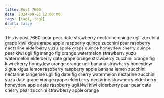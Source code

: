 ```yaml
---
title: Post 7660
date: 2024-09-01 12:00:00
tags: [tag1, tag2]
draft: false
---
```

This is post 7660.
pear
pear
date
strawberry
nectarine
orange
ugli
zucchini
grape
kiwi
xigua
grape
apple
raspberry
quince
zucchini
pear
raspberry
nectarine
elderberry
yuzu
apple
grape
quince
honeydew
cherry
quince
pear
kiwi
ugli
fig
mango
fig
orange
watermelon
strawberry
yuzu
watermelon
elderberry
date
grape
orange
strawberry
zucchini
orange
fig
kiwi
cherry
honeydew
orange
orange
ugli
banana
strawberry
honeydew
xigua
xigua
lemon
raspberry
raspberry
apple
banana
lemon
zucchini
nectarine
tangerine
ugli
fig
date
fig
cherry
watermelon
nectarine
zucchini
yuzu
date
grape
orange
grape
elderberry
nectarine
strawberry
elderberry
honeydew
apple
date
raspberry
ugli
kiwi
kiwi
elderberry
pear
pear
date
cherry
pear
zucchini
strawberry
apple
orange
